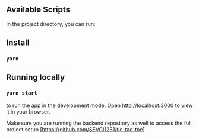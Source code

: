 ## Available Scripts

In the project directory, you can run:

## Install

### `yarn`

## Running locally

### `yarn start`

to run the app in the development mode.
Open [http://localhost:3000](http://localhost:3000) to view it in your browser.

Make sure you are running the backend repository as well to access the full project setup [https://github.com/SEVGI1231/tic-tac-toe]
